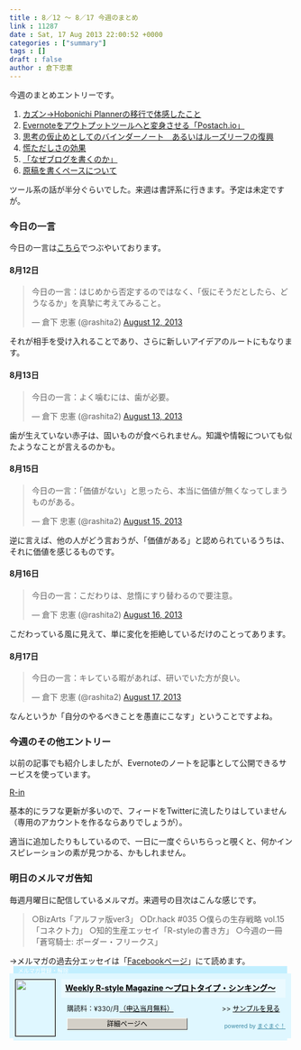 ```yaml
---
title : 8／12 〜 8／17 今週のまとめ
link : 11287
date : Sat, 17 Aug 2013 22:00:52 +0000
categories : ["summary"]
tags : []
draft : false
author : 倉下忠憲
---
```


今週のまとめエントリーです。
 
<ol>
<li><a href="https://rashita.net/blog/?p=11224" target="_blank">カズン→Hobonichi Plannerの移行で体感したこと</a></li>
<li><a href="https://rashita.net/blog/?p=11231" target="_blank">Evernoteをアウトプットツールへと変身させる「Postach.io」</a></li>
<li><a href="https://rashita.net/blog/?p=11253" target="_blank">思考の仮止めとしてのバインダーノート　あるいはルーズリーフの復興</a></li>
<li><a href="https://rashita.net/blog/?p=11270" target="_blank">慌ただしさの効果</a></li>
<li><a href="https://rashita.net/blog/?p=11274" target="_blank">「なぜブログを書くのか」</a></li>
<li><a href="https://rashita.net/blog/?p=11280" target="_blank">原稿を書くペースについて</a></li>
</ol>

ツール系の話が半分ぐらいでした。来週は書評系に行きます。予定は未定ですが。


<h3>今日の一言</h3>
今日の一言は<a href="http://twitter.com/rashita2 ">こちら</a>でつぶやいております。

<h4>8月12日</h4>
<blockquote class="twitter-tweet"><p>今日の一言：はじめから否定するのではなく、「仮にそうだとしたら、どうなるか」を真摯に考えてみること。</p>&mdash; 倉下 忠憲 (@rashita2) <a href="https://twitter.com/rashita2/statuses/366848035793289216">August 12, 2013</a></blockquote>
<script async src="//platform.twitter.com/widgets.js" charset="utf-8"></script>

それが相手を受け入れることであり、さらに新しいアイデアのルートにもなります。

<h4>8月13日</h4>
<blockquote class="twitter-tweet"><p>今日の一言：よく噛むには、歯が必要。</p>&mdash; 倉下 忠憲 (@rashita2) <a href="https://twitter.com/rashita2/statuses/367214025295134720">August 13, 2013</a></blockquote>
<script async src="//platform.twitter.com/widgets.js" charset="utf-8"></script>

歯が生えていない赤子は、固いものが食べられません。知識や情報についても似たようなことが言えるのかも。

<h4>8月15日</h4>
<blockquote class="twitter-tweet"><p>今日の一言：「価値がない」と思ったら、本当に価値が無くなってしまうものがある。</p>&mdash; 倉下 忠憲 (@rashita2) <a href="https://twitter.com/rashita2/statuses/367916212090462208">August 15, 2013</a></blockquote>
<script async src="//platform.twitter.com/widgets.js" charset="utf-8"></script>

逆に言えば、他の人がどう言おうが、「価値がある」と認められているうちは、それに価値を感じるものです。

<h4>8月16日</h4>
<blockquote class="twitter-tweet"><p>今日の一言：こだわりは、怠惰にすり替わるので要注意。</p>&mdash; 倉下 忠憲 (@rashita2) <a href="https://twitter.com/rashita2/statuses/368277472195788800">August 16, 2013</a></blockquote>
<script async src="//platform.twitter.com/widgets.js" charset="utf-8"></script>

こだわっている風に見えて、単に変化を拒絶しているだけのことってあります。
<h4>8月17日</h4>
<blockquote class="twitter-tweet"><p>今日の一言：キレている暇があれば、研いでいた方が良い。</p>&mdash; 倉下 忠憲 (@rashita2) <a href="https://twitter.com/rashita2/statuses/368588272663932928">August 17, 2013</a></blockquote>
<script async src="//platform.twitter.com/widgets.js" charset="utf-8"></script>

なんというか「自分のやるべきことを愚直にこなす」ということですよね。
<h3>今週のその他エントリー</h3>

以前の記事でも紹介しましたが、Evernoteのノートを記事として公開できるサービスを使っています。

<a href="http://rashita.postach.io/" target="_blank">R-in</a>

基本的にラフな更新が多いので、フィードをTwitterに流したりはしていません（専用のアカウントを作るならありでしょうが）。

適当に追加したりもしているので、一日に一度ぐらいちらっと覗くと、何かインスピレーションの素が見つかる、かもしれません。

<h3>明日のメルマガ告知</h3>
毎週月曜日に配信しているメルマガ。来週号の目次はこんな感じです。
<blockquote>
○BizArts「アルファ版ver3」 
○Dr.hack #035
○僕らの生存戦略 vol.15「コネクト力」
○知的生産エッセイ「R-styleの書き方」
○今週の一冊　「蒼穹騎士: ボーダー・フリークス」
</blockquote>
→メルマガの過去分エッセイは「<a href="http://www.facebook.com/home.php#!/rashitaportal">Facebookページ</a>」にて読めます。

<div style="width:500px;margin-bottom:20px;">
<div style="height:13px;background:url(http://img.mag2.com/mag2/common/publ/pub-form/wide_b_left_top.gif) no-repeat left top;"><div style="height:13px;background:url(http://img.mag2.com/mag2/common/publ/pub-form/wide_b_right_top.gif) no-repeat right top;"><div style="margin:0 7px;padding-left:8px; height:13px; color:#fff; background:#c2efff url(http://img.mag2.com/mag2/common/publ/pub-form/wide_b_tit.gif) no-repeat left top; font-size:10px;">メルマガ登録・解除</div></div></div>
<div style="padding:10px 0;background:#dff7ff url(http://img.mag2.com/mag2/common/publ/pub-form/wide_b_bg.gif) repeat-x;font-size:12px;"><a href="http://www.mag2.com/m/0001185133.html" style="border:none;"><img src="http://www.mag2.com/images/MagazineCover/0001185133c.gif" width="70" height="100" style="margin:0 10px; position:absolute; border:#000 1px solid;" /></a>
<div style="margin:0 10px 0 92px; position:relative; height:95px;">
<div style="padding:8px 7px; background-color: #ebfaff; font-weight:bold; font-size:14px; line-height:1.2;"><a href="http://www.mag2.com/m/0001185133.html" style="color:#000;">Weekly R-style Magazine ～プロトタイプ・シンキング～ </a></div>
<div style="padding:10px 0 0 10px;">購読料：&yen;330/月<a href="http://www.mag2.com/read/charge.html" style="color:#000;">（申込当月無料）</a><span style="position:absolute; right:10px;">&gt;&gt;&nbsp;<a href="http://www.mag2.com/sample/0001185133.html" target="_blank" style="color:#000;">サンプルを見る</a></span></div><div style="margin:10px 0 0 10px; height:20px;position:relative;"><a href="http://www.mag2.com/m/0001185133.html" style="color:#000;text-decoration:none;"><span style="padding:2px 70px;border:#404040 1px solid;border-top-color:#fff;border-left-color:#fff;background-color:#d4d0c8;text-align:center;">詳細ページへ</span></a><span style="position:absolute; right:0; bottom:0; color:#3f8ba5; font-size:10px;">powered by <a href="http://www.mag2.com/" target="_blank" style="color:#3f8ba5;">まぐまぐ！</a></span></div></div>
</div>
<div style="height:4px;background:url(http://img.mag2.com/mag2/common/publ/pub-form/wide_b_left_bot.gif) no-repeat left top;"><div style="background:url(http://img.mag2.com/mag2/common/publ/pub-form/wide_b_right_bot.gif) no-repeat right top;"><div style="margin:0 7px;padding-left:8px; height:4px; background-color:#dff7ff; font-size:1px;">&nbsp;</div></div></div>
</div>
